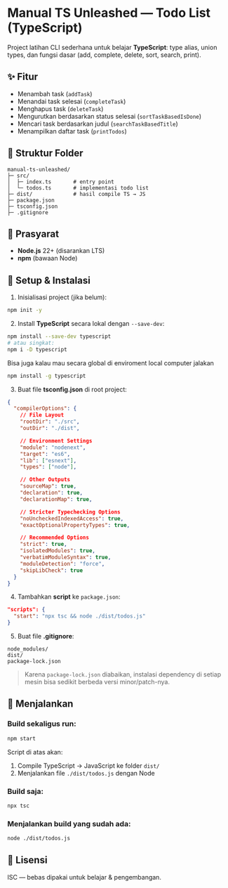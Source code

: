 # Manual TS Unleashed — Todo List (TypeScript)

Project latihan CLI sederhana untuk belajar **TypeScript**: type alias, union types, dan fungsi dasar (add, complete, delete, sort, search, print).

## ✨ Fitur

- Menambah task (`addTask`)
- Menandai task selesai (`completeTask`)
- Menghapus task (`deleteTask`)
- Mengurutkan berdasarkan status selesai (`sortTaskBasedIsDone`)
- Mencari task berdasarkan judul (`searchTaskBasedTitle`)
- Menampilkan daftar task (`printTodos`)

## 📁 Struktur Folder

```
manual-ts-unleashed/
├─ src/
│  ├─ index.ts       # entry point
│  └─ todos.ts       # implementasi todo list
├─ dist/             # hasil compile TS → JS
├─ package.json
├─ tsconfig.json
├─ .gitignore
```

## 🧰 Prasyarat

- **Node.js** 22+ (disarankan LTS)
- **npm** (bawaan Node)

## 🚀 Setup & Instalasi

1. Inisialisasi project (jika belum):

```bash
npm init -y
```

2. Install **TypeScript** secara lokal dengan `--save-dev`:

```bash
npm install --save-dev typescript
# atau singkat:
npm i -D typescript
```

Bisa juga kalau mau secara global di enviroment local computer jalakan

```bash
npm install -g typescript
```

3. Buat file **tsconfig.json** di root project:

```json
{
  "compilerOptions": {
    // File Layout
    "rootDir": "./src",
    "outDir": "./dist",

    // Environment Settings
    "module": "nodenext",
    "target": "es6",
    "lib": ["esnext"],
    "types": ["node"],

    // Other Outputs
    "sourceMap": true,
    "declaration": true,
    "declarationMap": true,

    // Stricter Typechecking Options
    "noUncheckedIndexedAccess": true,
    "exactOptionalPropertyTypes": true,

    // Recommended Options
    "strict": true,
    "isolatedModules": true,
    "verbatimModuleSyntax": true,
    "moduleDetection": "force",
    "skipLibCheck": true
  }
}
```

4. Tambahkan **script** ke `package.json`:

```json
"scripts": {
  "start": "npx tsc && node ./dist/todos.js"
}
```

5. Buat file **.gitignore**:

```
node_modules/
dist/
package-lock.json
```

> Karena `package-lock.json` diabaikan, instalasi dependency di setiap mesin bisa sedikit berbeda versi minor/patch-nya.

## 🧪 Menjalankan

### Build sekaligus run:

```bash
npm start
```

Script di atas akan:

1. Compile TypeScript → JavaScript ke folder `dist/`
2. Menjalankan file `./dist/todos.js` dengan Node

### Build saja:

```bash
npx tsc
```

### Menjalankan build yang sudah ada:

```bash
node ./dist/todos.js
```

## 📄 Lisensi

ISC — bebas dipakai untuk belajar & pengembangan.
